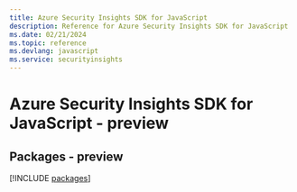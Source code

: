 ```yaml
---
title: Azure Security Insights SDK for JavaScript
description: Reference for Azure Security Insights SDK for JavaScript
ms.date: 02/21/2024
ms.topic: reference
ms.devlang: javascript
ms.service: securityinsights
---
```

# Azure Security Insights SDK for JavaScript - preview
## Packages - preview
[!INCLUDE [packages](security-insights-index.md)]